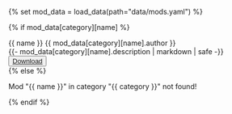 {% set mod_data = load_data(path="data/mods.yaml") %}

{% if mod_data[category][name] %}
<div class="card bg-base-200 w-96 shadow-sm mod-card">
  <div class="card-body mod-description">
    <div class="flex flex-wrap items-center gap-4 mb-2">
      <span class="mod-name badge badge-outline badge-secondary text-xl">
        {{ name }}
      </span>
      <span class="mod-author badge badge-outline badge-primary">
        {{ mod_data[category][name].author }}
      </span>
    </div>
    {{- mod_data[category][name].description | markdown | safe -}}
    <div class="card-actions justify-end">
        <button class="btn btn-sm btn-primary"><a href="{{ mod_data[category][name].url }}">Download</a></button>
    </div>
  </div>
</div>
{% else %}
<p class="text-accent">Mod "{{ name }}" in category "{{ category }}" not found!</p>
{% endif %}
